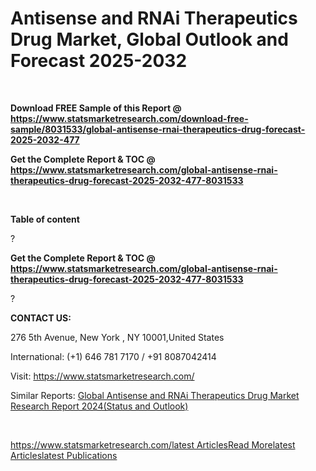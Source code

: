<h1>Antisense and RNAi Therapeutics Drug Market, Global Outlook and Forecast 2025-2032</h1><br/><p><strong>Download FREE Sample of this Report @ <a href="https://www.statsmarketresearch.com/download-free-sample/8031533/global-antisense-rnai-therapeutics-drug-forecast-2025-2032-477">https://www.statsmarketresearch.com/download-free-sample/8031533/global-antisense-rnai-therapeutics-drug-forecast-2025-2032-477</a></strong></p>
 
 
 
 <div><b>Get the Complete Report & TOC @ <a href="https://www.statsmarketresearch.com/global-antisense-rnai-therapeutics-drug-forecast-2025-2032-477-8031533">https://www.statsmarketresearch.com/global-antisense-rnai-therapeutics-drug-forecast-2025-2032-477-8031533</a></b></div>
 
 
 
 <p><br />
 
 <b>Table of content</b></p>
 
 
 
 <p>? </p>
 
 
 
 <div><b>Get the Complete Report & TOC @ <a href="https://www.statsmarketresearch.com/global-antisense-rnai-therapeutics-drug-forecast-2025-2032-477-8031533">https://www.statsmarketresearch.com/global-antisense-rnai-therapeutics-drug-forecast-2025-2032-477-8031533</a></b></div>
 
 
 
 <p>? </p>
 
 
 
 <p><b>CONTACT US:</b><br />
 
 276 5th Avenue, New York , NY 10001,United States<br />
 
 International: (+1) 646 781 7170 / +91 8087042414<br />
 
 Visit: <a href="https://www.statsmarketresearch.com/">https://www.statsmarketresearch.com/</a><br />
 
 Similar Reports: <a href="https://www.statsmarketresearch.com/global-antisense-rnai-therapeutics-drug-forecast-2025-2032-477-8031533">Global Antisense and RNAi Therapeutics Drug Market Research Report 2024(Status and Outlook)</a><br />
 
 <br />
 
 <a href="https://gyeongbokgung.com">https://www.statsmarketresearch.com/</a><a href="https://hallyeomaritime.com">latest Articles</a><a href="https://jingwansa.com">Read More</a><a href="https://nguoiviet.jp/">latest Articles</a><a href="https://www.intelmarketresearch.com/">latest Publications</a></p>